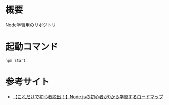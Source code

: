 # 概要

Node学習用のリポジトリ

# 起動コマンド

```
npm start
```


# 参考サイト

* [【これだけで初心者脱出！】Node.jsの初心者が0から学習するロードマップ](https://programming-engineer.com/nodejs-beginner-roadmap/)
